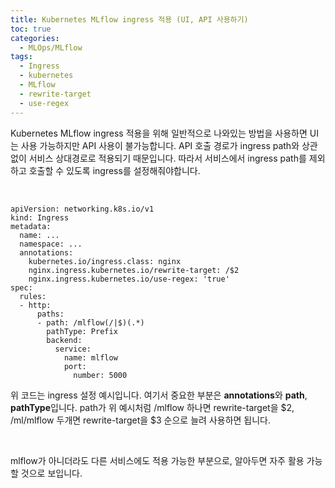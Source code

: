 ```yaml
---
title: Kubernetes MLflow ingress 적용 (UI, API 사용하기)
toc: true
categories:
  - MLOps/MLflow
tags:
  - Ingress
  - kubernetes
  - MLflow
  - rewrite-target
  - use-regex
---
```


Kubernetes MLflow ingress 적용을 위해 일반적으로 나와있는 방법을 사용하면 UI는 사용 가능하지만 API 사용이 불가능합니다. API 호출 경로가 ingress path와 상관없이 서비스 상대경로로 적용되기 때문입니다. 따라서 서비스에서 ingress path를 제외하고 호출할 수 있도록 ingress를 설정해줘야합니다.


 



```
apiVersion: networking.k8s.io/v1
kind: Ingress
metadata:
  name: ...
  namespace: ...
  annotations:
    kubernetes.io/ingress.class: nginx
    nginx.ingress.kubernetes.io/rewrite-target: /$2
    nginx.ingress.kubernetes.io/use-regex: 'true'
spec:
  rules:
  - http:
      paths:
      - path: /mlflow(/|$)(.*)
        pathType: Prefix
        backend:
          service:
            name: mlflow
            port:
              number: 5000
```

위 코드는 ingress 설정 예시입니다. 여기서 중요한 부분은 **annotations**와 **path**, **pathType**입니다. path가 위 예시처럼 /mlflow 하나면 rewrite-target을 $2, /ml/mlflow 두개면 rewrite-target을 $3 순으로 늘려 사용하면 됩니다.


 


mlflow가 아니더라도 다른 서비스에도 적용 가능한 부분으로, 알아두면 자주 활용 가능할 것으로 보입니다.

